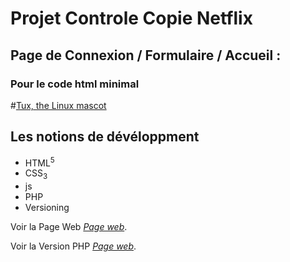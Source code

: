 # Projet Controle Copie Netflix

## Page de Connexion / Formulaire / Accueil :

### Pour le code html minimal

#[Tux, the Linux mascot](./asset/tabai.jpg)

## Les notions de dévéloppment
* HTML<sup>5</sup>
* CSS<sub>3<sub>
* js
* PHP
* Versioning

Voir la Page Web *[Page web](https://lahmartabai.github.io/Maison_des_ligues_tous_les_sports/)*.

Voir la Version PHP *[Page web](https://github.com/LahmarTabai/Maison_Ligues)*.